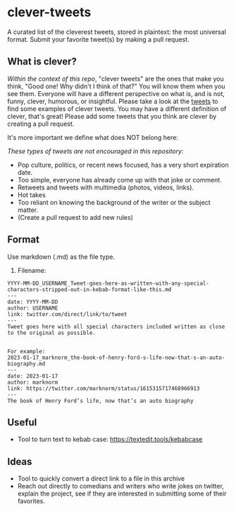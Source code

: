 # clever-tweets
A curated list of the cleverest tweets, stored in plaintext: the most universal format. Submit your favorite tweet(s) by making a pull request.

## What is clever?

*Within the context of this repo*, "clever tweets" are the ones that make you think, "Good one! Why didn't I think of that?" You will know them when you see them. Everyone will have a different perspective on what is, and is not, funny, clever, humorous, or insightful. Please take a look at the [tweets](./tweets/) to find some examples of clever tweets. You may have a different definition of clever, that's great! Please add some tweets that you think are clever by creating a pull request.

It's more important we define what does NOT belong here:

*These types of tweets are not encouraged in this repository:*

- Pop culture, politics, or recent news focused, has a very short expiration date.
- Too simple, everyone has already come up with that joke or comment.
- Retweets and tweets with multimedia (photos, videos, links). 
- Hot takes
- Too reliant on knowing the background of the writer or the subject matter. 
- (Create a pull request to add new rules)


## Format

Use markdown (.md) as the file type.

1. Filename: 

```
YYYY-MM-DD_USERNAME_Tweet-goes-here-as-written-with-any-special-characters-stripped-out-in-kebab-format-like-this.md
---
date: YYYY-MM-DD
author: USERNAME
link: twitter.com/direct/link/to/tweet
---
Tweet goes here with all special characters included written as close to the original as possible. 


For example:
2023-01-17_marknorm_the-book-of-henry-ford-s-life-now-that-s-an-auto-biography.md
---
date: 2023-01-17
author: marknorm
link: https://twitter.com/marknorm/status/1615315717468966913
---
The book of Henry Ford’s life, now that’s an auto biography

```


## Useful
- Tool to turn text to kebab case: https://textedit.tools/kebabcase

## Ideas
- Tool to quickly convert a direct link to a file in this archive
- Reach out directly to comedians and writers who write jokes on twitter, explain the project, see if they are interested in submitting some of their favorites. 

